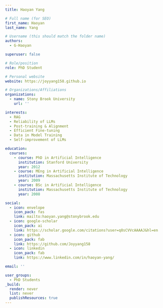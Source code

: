 ```yaml
---
title: Haoyan Yang

# Full name (for SEO)
first_name: Haoyan
last_name: Yang

# Username (this should match the folder name)
authors:
  - G-Haoyan

superuser: false

# Role/position
role: PhD Student

# Personal website
website: https://joyyang158.github.io

# Organizations/Affiliations
organizations:
  - name: Stony Brook University
    url: ''

interests:
  - RAG
  - Reliability of LLMs
  - Post-training & Alignment
  - Efficient Fine-tuning
  - Data in Model Training
  - Self-improvement of LLMs

education:
  courses:
    - course: PhD in Artificial Intelligence
      institution: Stanford University
      year: 2012
    - course: MEng in Artificial Intelligence
      institution: Massachusetts Institute of Technology
      year: 2009
    - course: BSc in Artificial Intelligence
      institution: Massachusetts Institute of Technology
      year: 2008

social:
  - icon: envelope
    icon_pack: fas
    link: mailto:haoyan.yang@stonybrook.edu
  - icon: google-scholar
    icon_pack: ai
    link: https://scholar.google.com/citations?user=q8sCVVcAAAAJ&hl=en
  - icon: github
    icon_pack: fab
    link: https://github.com/Joyyang158
  - icon: linkedin
    icon_pack: fab
    link: https://www.linkedin.com/in/haoyan-yang/

email: ''

user_groups:
  - PhD Students
_build:
  render: never
  list: never
  publishResources: true
---
```


